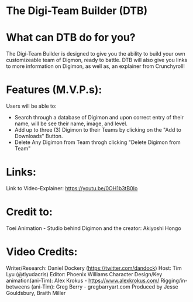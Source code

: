 # The Digi-Team Builder (DTB)

# What can DTB do for you?

The Digi-Team Builder is designed to give you the ability to build your own customizeable team of Digmon, ready to battle. DTB will also give you links to more information on Digimon, as well as, an explainer from Crunchyroll! 

# Features (M.V.P.s):
Users will be able to:
- Search through a database of Digimon and upon correct entry of their name, will be see their name, image, and level.
- Add up to three (3) Digimon to their Teams by clicking on the "Add to Downloads" Button.
- Delete Any Digimon from Team throgh clicking "Delete Digimon from Team"

# Links:
Link to Video-Explainer: https://youtu.be/0OH1b3tB0Io

# Credit to:
Toei Animation - Studio behind Digimon and the creator: Akiyoshi Hongo

# Video Credits:
Writer/Research: Daniel Dockery (https://twitter.com/dandock)
Host: Tim Lyu (@tlyudacris)
Editor: Phoenix Williams 
Character Design/Key animation(ani-Tim): Alex Krokus - https://www.alexkrokus.com/
Rigging/in-betweens (ani-Tim): Greg Berry - gregbarryart.com 
Produced by Jesse Gouldsbury, Braith Miller